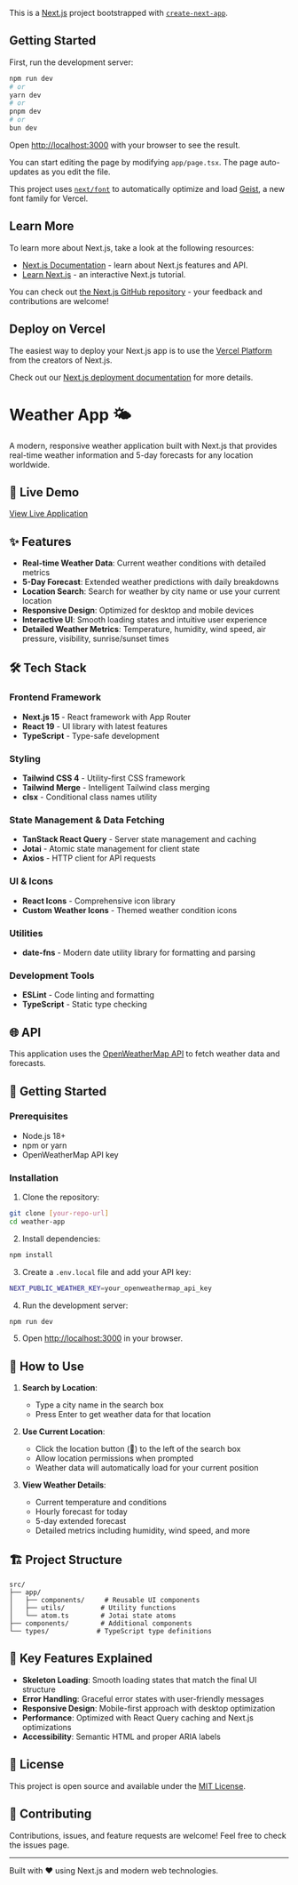 This is a [Next.js](https://nextjs.org) project bootstrapped with [`create-next-app`](https://nextjs.org/docs/app/api-reference/cli/create-next-app).

## Getting Started

First, run the development server:

```bash
npm run dev
# or
yarn dev
# or
pnpm dev
# or
bun dev
```

Open [http://localhost:3000](http://localhost:3000) with your browser to see the result.

You can start editing the page by modifying `app/page.tsx`. The page auto-updates as you edit the file.

This project uses [`next/font`](https://nextjs.org/docs/app/building-your-application/optimizing/fonts) to automatically optimize and load [Geist](https://vercel.com/font), a new font family for Vercel.

## Learn More

To learn more about Next.js, take a look at the following resources:

- [Next.js Documentation](https://nextjs.org/docs) - learn about Next.js features and API.
- [Learn Next.js](https://nextjs.org/learn) - an interactive Next.js tutorial.

You can check out [the Next.js GitHub repository](https://github.com/vercel/next.js) - your feedback and contributions are welcome!

## Deploy on Vercel

The easiest way to deploy your Next.js app is to use the [Vercel Platform](https://vercel.com/new?utm_medium=default-template&filter=next.js&utm_source=create-next-app&utm_campaign=create-next-app-readme) from the creators of Next.js.

Check out our [Next.js deployment documentation](https://nextjs.org/docs/app/building-your-application/deploying) for more details.


# Weather App 🌤️

A modern, responsive weather application built with Next.js that provides real-time weather information and 5-day forecasts for any location worldwide.

## 🚀 Live Demo

[View Live Application](YOUR_VERCEL_URL_HERE)

## ✨ Features

- **Real-time Weather Data**: Current weather conditions with detailed metrics
- **5-Day Forecast**: Extended weather predictions with daily breakdowns
- **Location Search**: Search for weather by city name or use your current location
- **Responsive Design**: Optimized for desktop and mobile devices
- **Interactive UI**: Smooth loading states and intuitive user experience
- **Detailed Weather Metrics**: Temperature, humidity, wind speed, air pressure, visibility, sunrise/sunset times

## 🛠️ Tech Stack

### Frontend Framework
- **Next.js 15** - React framework with App Router
- **React 19** - UI library with latest features
- **TypeScript** - Type-safe development

### Styling
- **Tailwind CSS 4** - Utility-first CSS framework
- **Tailwind Merge** - Intelligent Tailwind class merging
- **clsx** - Conditional class names utility

### State Management & Data Fetching
- **TanStack React Query** - Server state management and caching
- **Jotai** - Atomic state management for client state
- **Axios** - HTTP client for API requests

### UI & Icons
- **React Icons** - Comprehensive icon library
- **Custom Weather Icons** - Themed weather condition icons

### Utilities
- **date-fns** - Modern date utility library for formatting and parsing

### Development Tools
- **ESLint** - Code linting and formatting
- **TypeScript** - Static type checking

## 🌐 API

This application uses the [OpenWeatherMap API](https://openweathermap.org/api) to fetch weather data and forecasts.

## 🚀 Getting Started

### Prerequisites
- Node.js 18+ 
- npm or yarn
- OpenWeatherMap API key

### Installation

1. Clone the repository:
```bash
git clone [your-repo-url]
cd weather-app
```

2. Install dependencies:
```bash
npm install
```

3. Create a `.env.local` file and add your API key:
```bash
NEXT_PUBLIC_WEATHER_KEY=your_openweathermap_api_key
```

4. Run the development server:
```bash
npm run dev
```

5. Open [http://localhost:3000](http://localhost:3000) in your browser.

## 📱 How to Use

1. **Search by Location**: 
   - Type a city name in the search box
   - Press Enter to get weather data for that location

2. **Use Current Location**:
   - Click the location button (📍) to the left of the search box
   - Allow location permissions when prompted
   - Weather data will automatically load for your current position

3. **View Weather Details**:
   - Current temperature and conditions
   - Hourly forecast for today
   - 5-day extended forecast
   - Detailed metrics including humidity, wind speed, and more

## 🏗️ Project Structure

```
src/
├── app/
│   ├── components/     # Reusable UI components
│   ├── utils/         # Utility functions
│   └── atom.ts        # Jotai state atoms
├── components/        # Additional components
└── types/            # TypeScript type definitions
```

## 🌟 Key Features Explained

- **Skeleton Loading**: Smooth loading states that match the final UI structure
- **Error Handling**: Graceful error states with user-friendly messages  
- **Responsive Design**: Mobile-first approach with desktop optimization
- **Performance**: Optimized with React Query caching and Next.js optimizations
- **Accessibility**: Semantic HTML and proper ARIA labels

## 📄 License

This project is open source and available under the [MIT License](LICENSE).

## 🤝 Contributing

Contributions, issues, and feature requests are welcome! Feel free to check the issues page.

---

Built with ❤️ using Next.js and modern web technologies.